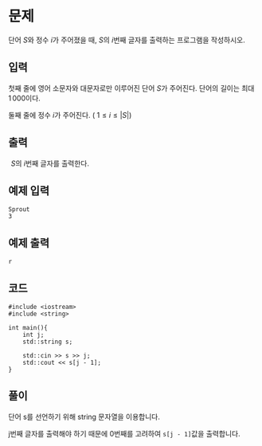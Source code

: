# 문제 
단어 
$S$와 정수 
$i$가 주어졌을 때, 
$S$의 
$i$번째 글자를 출력하는 프로그램을 작성하시오.
## 입력
첫째 줄에 영어 소문자와 대문자로만 이루어진 단어 
$S$가 주어진다. 단어의 길이는 최대 
$1\,000$이다.

둘째 줄에 정수 
$i$가 주어진다. (
$1 \le i \le \left|S\right|$)
## 출력
 
$S$의 
$i$번째 글자를 출력한다.
## 예제 입력 
```
Sprout
3
```

## 예제 출력  
```
r
```
## 코드
```
#include <iostream>
#include <string>

int main(){
    int j;
    std::string s;

    std::cin >> s >> j;
    std::cout << s[j - 1];
}
```
## 풀이
단어 s를 선언하기 위해 string 문자열을 이용합니다.

j번째 글자를 출력해야 하기 때문에 0번째를 고려하여 ```s[j - 1]```값을 출력합니다.
